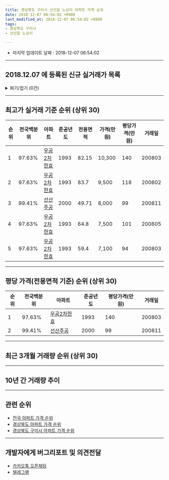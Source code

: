 ```yaml
---
title: 경상북도 구미시 선산읍 노상리 아파트 가격 순위
date: 2018-12-07 06:54:02 +0900
last_modified_at: 2018-12-07 06:54:02 +0900
tags:
- 경상북도 구미시
- 선산읍 노상리

---
```


* 마지막 업데이트 날짜 : 2018-12-07 06:54:02

---

## 2018.12.07 에 등록된 신규 실거래가 목록

<details>
<summary>펴기/접기 (0건)</summary>
<div markdown="1">

|아파트|전국백분위|준공년도|전용면적|가격(만원)|평당가격(만원)|거래일|
|---|---|---|---|---|---|---|
|없음|||||||


</div>
</details>

---

## 최고가 실거래 기준 순위 (상위 30)


|순위|전국백분위|아파트|준공년도|전용면적|가격(만원)|평당가격(만원)|거래일|
|---|---|---|---|---|---|---|---|
|1|97.63%|[우공2차한효](https://search.naver.com/search.naver?query=%EA%B2%BD%EC%83%81%EB%B6%81%EB%8F%84+%EA%B5%AC%EB%AF%B8%EC%8B%9C+%EC%84%A0%EC%82%B0%EC%9D%8D+%EB%85%B8%EC%83%81%EB%A6%AC+%EC%9A%B0%EA%B3%B52%EC%B0%A8%ED%95%9C%ED%9A%A8)|1993|82.15|10,300|140|200803|
|2|97.63%|[우공2차한효](https://search.naver.com/search.naver?query=%EA%B2%BD%EC%83%81%EB%B6%81%EB%8F%84+%EA%B5%AC%EB%AF%B8%EC%8B%9C+%EC%84%A0%EC%82%B0%EC%9D%8D+%EB%85%B8%EC%83%81%EB%A6%AC+%EC%9A%B0%EA%B3%B52%EC%B0%A8%ED%95%9C%ED%9A%A8)|1993|83.7|9,500|118|200602|
|3|99.41%|[선산주공](https://search.naver.com/search.naver?query=%EA%B2%BD%EC%83%81%EB%B6%81%EB%8F%84+%EA%B5%AC%EB%AF%B8%EC%8B%9C+%EC%84%A0%EC%82%B0%EC%9D%8D+%EB%85%B8%EC%83%81%EB%A6%AC+%EC%84%A0%EC%82%B0%EC%A3%BC%EA%B3%B5)|2000|49.71|8,000|99|200811|
|4|97.63%|[우공2차한효](https://search.naver.com/search.naver?query=%EA%B2%BD%EC%83%81%EB%B6%81%EB%8F%84+%EA%B5%AC%EB%AF%B8%EC%8B%9C+%EC%84%A0%EC%82%B0%EC%9D%8D+%EB%85%B8%EC%83%81%EB%A6%AC+%EC%9A%B0%EA%B3%B52%EC%B0%A8%ED%95%9C%ED%9A%A8)|1993|64.8|7,500|101|200605|
|5|97.63%|[우공2차한효](https://search.naver.com/search.naver?query=%EA%B2%BD%EC%83%81%EB%B6%81%EB%8F%84+%EA%B5%AC%EB%AF%B8%EC%8B%9C+%EC%84%A0%EC%82%B0%EC%9D%8D+%EB%85%B8%EC%83%81%EB%A6%AC+%EC%9A%B0%EA%B3%B52%EC%B0%A8%ED%95%9C%ED%9A%A8)|1993|59.4|7,100|94|200803|


---

## 평당 가격(전용면적 기준) 순위 (상위 30)


|순위|전국백분위|아파트|준공년도|평당가격(만원)|거래일|
|---|---|---|---|---|---|
|1|97.63%|[우공2차한효](https://search.naver.com/search.naver?query=%EA%B2%BD%EC%83%81%EB%B6%81%EB%8F%84+%EA%B5%AC%EB%AF%B8%EC%8B%9C+%EC%84%A0%EC%82%B0%EC%9D%8D+%EB%85%B8%EC%83%81%EB%A6%AC+%EC%9A%B0%EA%B3%B52%EC%B0%A8%ED%95%9C%ED%9A%A8)|1993|140|200803|
|2|99.41%|[선산주공](https://search.naver.com/search.naver?query=%EA%B2%BD%EC%83%81%EB%B6%81%EB%8F%84+%EA%B5%AC%EB%AF%B8%EC%8B%9C+%EC%84%A0%EC%82%B0%EC%9D%8D+%EB%85%B8%EC%83%81%EB%A6%AC+%EC%84%A0%EC%82%B0%EC%A3%BC%EA%B3%B5)|2000|99|200811|


---

## 최근 3개월 거래량 순위 (상위 30)


<div style="width:100%;">
    <canvas id="deal_count_ranking" height="250"></canvas>
</div>


<script>
new Chart(document.getElementById("deal_count_ranking"), {
    type: 'horizontalBar',
    data: {
        labels: ['선산주공', '우공2차한효'],
        datasets: [{
            label: '실거래 수',
            data: [4, 2],
            borderColor: "rgba(255, 0, 128, 1)",
            backgroundColor: "rgba(255, 0, 128, 0.5)",
            fill: false,
        }]
    },
    options: {
        responsive: true,
        title: {
            display: true,
            text: '최근 3개월 거래량 순위'
        },
        tooltips: {
            mode: 'index',
            intersect: false,
            callbacks: {
                title: function(tooltipItems, data) {
                    return "실거래 수:";
                },
                label: function(tooltipItem, data) {
                    return data.labels[tooltipItem.index] + ": " + tooltipItem.xLabel;
                }
            }
        },
        hover: {
            mode: 'nearest',
            intersect: true
        },
        scales: {
            xAxes: [{
                display: true,
                scaleLabel: {
                    display: true,
                    labelString: '실거래 수'
                },
                ticks: {
                    suggestedMin: 0,
                }
            }],
            yAxes: [{
                display: true,
                ticks: {
                    autoSkip: false,
                    callback: function(value, index, values) {
                        if (value.length > 15)
                            return value.substr(0, 13) + "...";
                        else
                            return value;
                    }
                },
                scaleLabel: {
                    display: false,
                }
            }]
        }
    }
});

</script>


---

## 10년 간 거래량 추이


<div style="width:100%;">
    <canvas id="deal_progress" height="250"></canvas>
</div>

<script>
new Chart(document.getElementById("deal_progress"), {
    type: 'line',
    data: {
        labels: ['200812','200901','200902','200903','200904','200905','200906','200907','200908','200909','200910','200911','200912','201001','201002','201003','201004','201005','201006','201007','201008','201009','201010','201011','201012','201101','201102','201103','201104','201105','201106','201107','201108','201109','201110','201111','201112','201201','201202','201203','201204','201205','201206','201207','201208','201209','201210','201211','201212','201301','201302','201303','201304','201305','201306','201307','201308','201309','201310','201311','201312','201401','201402','201403','201404','201405','201406','201407','201408','201409','201410','201411','201412','201501','201502','201503','201504','201505','201506','201507','201508','201509','201510','201511','201512','201601','201602','201603','201604','201605','201606','201607','201608','201609','201610','201611','201612','201701','201702','201703','201704','201705','201706','201707','201708','201709','201710','201711','201712','201801','201802','201803','201804','201805','201806','201807','201808','201809','201810','201811','201812'],
        datasets: [{
            label: '실거래 수',
            pointRadius: 1,
            data: [0, 2, 6, 0, 0, 5, 7, 2, 0, 3, 2, 2, 1, 2, 6, 5, 1, 2, 3, 2, 2, 2, 3, 2, 0, 1, 4, 1, 4, 6, 0, 0, 2, 4, 1, 1, 3, 6, 2, 4, 3, 2, 1, 0, 2, 1, 4, 3, 2, 2, 1, 2, 1, 6, 3, 3, 0, 3, 3, 4, 2, 0, 4, 5, 3, 3, 5, 2, 2, 2, 6, 2, 1, 7, 2, 7, 2, 2, 5, 1, 3, 1, 6, 2, 2, 1, 2, 3, 0, 1, 4, 3, 7, 0, 3, 1, 2, 3, 3, 1, 0, 2, 3, 1, 7, 1, 3, 2, 3, 3, 0, 4, 4, 3, 0, 2, 3, 1, 4, 2, 0],
            borderColor: "rgba(255, 201, 14, 1)",
            backgroundColor: "rgba(255, 201, 14, 0.5)",
            fill: true,
        }]
    },
    options: {
        responsive: true,
        title: {
            display: true,
            text: '10년간 거래량 추이'
        },
        tooltips: {
            mode: 'index',
            intersect: false,
        },
        hover: {
            mode: 'nearest',
            intersect: true
        },
        scales: {
            xAxes: [{
                display: true,
                scaleLabel: {
                    display: true,
                    labelString: '년/월'
                }
            }],
            yAxes: [{
                display: true,
                ticks: {
                    suggestedMin: 0,
                },
                scaleLabel: {
                    display: true,
                    labelString: '실거래 수'
                }
            }]
        }
    }
});

</script>


---

## 관련 순위

- [전국 아파트 가격 순위](https://inasie.github.io/apt-ranking/전국)
- [경상북도 아파트 가격 순위](https://inasie.github.io/apt-ranking/경상북도)
- [경상북도 구미시 아파트 가격 순위](https://inasie.github.io/apt-ranking/경상북도-구미시)


---

## 개발자에게 버그리포트 및 의견전달

- [카카오톡 오픈채팅](https://open.kakao.com/o/gLJUAP4)
- [텔레그램](https://t.me/inasie)

